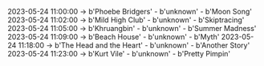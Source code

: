 2023-05-24 11:00:00 -> b'Phoebe Bridgers' - b'unknown' - b'Moon Song'
2023-05-24 11:02:00 -> b'Mild High Club' - b'unknown' - b'Skiptracing'
2023-05-24 11:05:00 -> b'Khruangbin' - b'unknown' - b'Summer Madness'
2023-05-24 11:09:00 -> b'Beach House' - b'unknown' - b'Myth'
2023-05-24 11:18:00 -> b'The Head and the Heart' - b'unknown' - b'Another Story'
2023-05-24 11:23:00 -> b'Kurt Vile' - b'unknown' - b'Pretty Pimpin'
